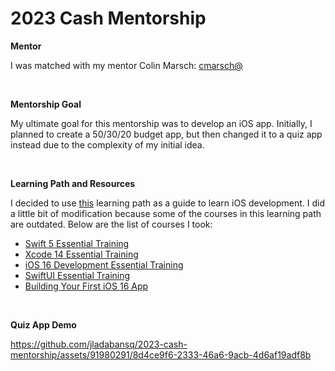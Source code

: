 # 2023 Cash Mentorship

**Mentor**

I was matched with my mentor Colin Marsch: [cmarsch@](https://my.sqprod.co/profile/cmarsch)

 <br/>
 
**Mentorship Goal**

My ultimate goal for this mentorship was to develop an iOS app. Initially, I planned to create a 50/30/20 budget app, but then changed it to a quiz app instead due to the complexity of my initial idea.

 <br/>

**Learning Path and Resources**

I decided to use [this](https://www.linkedin.com/learning/paths/get-started-with-ios-app-development?u=2094516 ) learning path as a guide to learn iOS development. I did a little bit of modification because some of the courses in this learning path are outdated. Below are the list of courses I took:

- [Swift 5 Essential Training](https://www.linkedin.com/learning/swift-5-essential-training?contextUrn=urn%3Ali%3AlyndaLearningPath%3A5a149a5d498eaa2ec62c8fce&u=2094516)
- [Xcode 14 Essential Training](https://www.linkedin.com/learning/xcode-14-essential-training/become-an-xcode-expert?u=2094516)
- [iOS 16 Development Essential Training](https://www.linkedin.com/learning/ios-16-development-essential-training/starting-a-career-in-ios-development?u=2094516)
- [SwiftUI Essential Training](https://www.linkedin.com/learning/swiftui-essential-training-18764703/blowing-minds-in-the-apple-ecosystem-with-swiftui?resume=false&u=2094516)
- [Building Your First iOS 16 App](https://www.linkedin.com/learning/building-your-first-ios-16-app?contextUrn=urn%3Ali%3AlyndaLearningPath%3A5a149a5d498eaa2ec62c8fce&u=2094516)

 <br/>

**Quiz App Demo**

https://github.com/jladabansq/2023-cash-mentorship/assets/91980291/8d4ce9f6-2333-46a6-9acb-4d6af19adf8b






